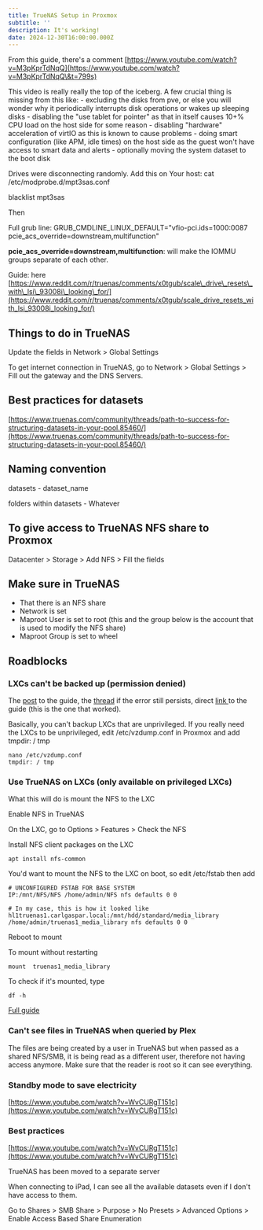 ```yaml
---
title: TrueNAS Setup in Proxmox
subtitle: ''
description: It's working!
date: 2024-12-30T16:00:00.000Z
---
```


From this guide, there's a comment [https://www.youtube.com/watch?v=M3pKprTdNqQ](https://www.youtube.com/watch?v=M3pKprTdNqQ\&t=799s)

This video is really really the top of the iceberg. A few crucial thing is missing from this like:
\- excluding the disks from pve, or else you will wonder why it periodically interrupts disk operations or wakes up sleeping disks
\- disabling the "use tablet for pointer" as that in itself causes 10+% CPU load on the host side for some reason
\- disabling "hardware" acceleration of virtIO as this is known to cause problems
\- doing smart configuration (like APM, idle times) on the host side as the guest won't have access to smart data and alerts
\- optionally moving the system dataset to the boot disk

Drives were disconnecting randomly. Add this on Your host: cat /etc/modprobe.d/mpt3sas.conf

blacklist mpt3sas

Then

Full grub line: GRUB\_CMDLINE\_LINUX\_DEFAULT="vfio-pci.ids=1000:0087 pcie\_acs\_override=downstream,multifunction"

**pcie\_acs\_override=downstream,multifunction**: will make the IOMMU groups separate of each other.

Guide: here [https://www.reddit.com/r/truenas/comments/x0tgub/scale\_drive\_resets\_with\_lsi\_93008i\_looking\_for/](https://www.reddit.com/r/truenas/comments/x0tgub/scale_drive_resets_with_lsi_93008i_looking_for/)

## Things to do in TrueNAS

Update the fields in Network > Global Settings

To get internet connection in TrueNAS, go to Network > Global Settings > Fill out the gateway and the DNS Servers.

## Best practices for datasets

[https://www.truenas.com/community/threads/path-to-success-for-structuring-datasets-in-your-pool.85460/](https://www.truenas.com/community/threads/path-to-success-for-structuring-datasets-in-your-pool.85460/)

## Naming convention

datasets - dataset\_name

folders within datasets - Whatever

## To give access to TrueNAS NFS share to Proxmox

Datacenter > Storage > Add NFS > Fill the fields

## Make sure in TrueNAS

* That there is an NFS share
* Network is set
* Maproot User is set to root (this and the group below is the account that is used to modify the NFS share)
* Maproot Group is set to wheel

## Roadblocks

### LXCs can't be backed up (permission denied)

The [post](https://blog.doussan.info/posts/container-backup-permission-denied-nfs/) to the guide, the [thread](https://forum.proxmox.com/threads/tmp-cannot-open-permission-denied.87730/post-462646) if the error still persists, direct [link ](https://www.bachmann-lan.de/proxmox-unprivileged-container-backup-failed-permission-denied/)to the guide (this is the one that worked).

Basically, you can't backup LXCs that are unprivileged. If you really need the LXCs to be unprivileged, edit /etc/vzdump.conf in Proxmox and add tmpdir: / tmp

```shell
nano /etc/vzdump.conf
tmpdir: / tmp
```

### Use TrueNAS on LXCs (only available on privileged LXCs)

What this will do is mount the NFS to the LXC

Enable NFS in TrueNAS

On the LXC, go to Options > Features > Check the NFS

Install NFS client packages on the LXC

```shell
apt install nfs-common
```

You'd want to mount the NFS to the LXC on boot, so edit /etc/fstab then add

```shell
# UNCONFIGURED FSTAB FOR BASE SYSTEM
IP:/mnt/NFS/NFS /home/admin/NFS nfs defaults 0 0

# In my case, this is how it looked like
hl1truenas1.carlgaspar.local:/mnt/hdd/standard/media_library /home/admin/truenas1_media_library nfs defaults 0 0
```

Reboot to mount

To mount without restarting

```shell
mount  truenas1_media_library
```

To check if it's mounted, type

```shell
df -h
```

[Full guide](https://harish2k01.in/mounting-an-nfs-share-in-proxmox-lxc/)

### Can't see files in TrueNAS when queried by Plex

The files are being created by a user in TrueNAS but when passed as a shared NFS/SMB, it is being read as a different user, therefore not having access anymore. Make sure that the reader is root so it can see everything.

### Standby mode to save electricity

[https://www.youtube.com/watch?v=WvCURgT151c](https://www.youtube.com/watch?v=WvCURgT151c)

### Best practices

[https://www.youtube.com/watch?v=WvCURgT151c](https://www.youtube.com/watch?v=WvCURgT151c)

TrueNAS has been moved to a separate server

When connecting to iPad, I can see all the available datasets even if I don't have access to them.

Go to Shares > SMB Share > Purpose > No Presets > Advanced Options > Enable 
Access Based Share Enumeration

